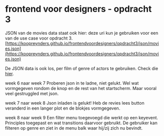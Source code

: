 # frontend voor designers - opdracht 3

JSON van de movies data staat ook hier:
deze uri kun je gebruiken voor een van de use case voor opdracht 3.
[https://koopreynders.github.io/frontendvoordesigners/opdracht3/json/movies.json](https://koopreynders.github.io/frontendvoordesigners/opdracht3/json/movies.json)

De JSON data is ook los, per film of genre of actors te gebruiken. Check die [hier](https://github.com/KoopReynders/frontendvoordesigners/tree/master/opdracht3/json).

week 6 naar week 7
Proberen json in te ladne, niet gelukt. Wel wat vormgegeven rondom de knop en de rest van het startscherm. Maar vooral veel gestruggled met json.

week 7 naar week 8
Json inladen is gelukt! Heb de revies lees button veranderd in een langer plot en de blokjes vormgegeven.

week 8 naar week 9
Een filter menu toegevoegd die werkt op een keyevent. Principles toegepast en wat transitions daarvoor gebruikt. De gebruiker kan filteren op genre en ziet in de menu balk waar hij/zij zich nu bevindt.
